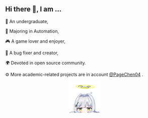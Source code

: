 ## Hi there 👋, I am ...

📖 An undergraduate,

🤖 Majoring in Automation,

🎮 A game lover and enjoyer,

🐛 A bug fixer and creator,

🌍 Devoted in open source community.

⚙️ More academic-related projects are in account [@PageChen04](https://github.com/PageChen04) .

<div align="center">
<img src="omagari_hare.png" width="100px">
</div>
